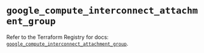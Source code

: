 # `google_compute_interconnect_attachment_group`

Refer to the Terraform Registry for docs: [`google_compute_interconnect_attachment_group`](https://registry.terraform.io/providers/hashicorp/google/6.40.0/docs/resources/compute_interconnect_attachment_group).

